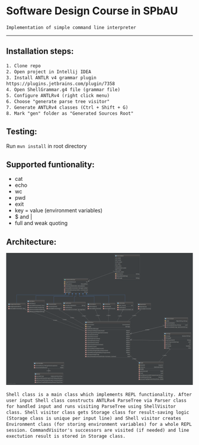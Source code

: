 # Software Design Course in SPbAU
  
    Implementation of simple command line interpreter
---
## Installation steps:

    1. Clone repo
    2. Open project in Intellij IDEA
    3. Install ANTLR v4 grammar plugin https://plugins.jetbrains.com/plugin/7358
    4. Open ShellGrammar.g4 file (grammar file)
    5. Configure ANTLRv4 (right click menu)
    6. Choose "generate parse tree visitor"
    7. Generate ANTLRv4 classes (Ctrl + Shift + G)
    8. Mark "gen" folder as "Generated Sources Root"
## Testing:

Run ```mvn install``` in root directory

## Supported funtionality:
   * cat
   * echo
   * wc
   * pwd
   * exit
   * key = value (environment variables)
   * $ and |
   * full and weak quoting

## Architecture:
![UML Class Diagram](https://raw.githubusercontent.com/AirVan21/Software-Design/shell/Commands/diagram/ClassDiagram.png)

    Shell class is a main class which implements REPL functionality. After user input Shell class constructs ANTLRv4 ParseTree via Parser class for handled input and runs visiting ParseTree using ShellVisitor class. Shell visitor class gets Storage class for result-saving logic (Storage class is unique per input line) and Shell visitor creates Environment class (for storing environment variables) for a whole REPL session. CommandVisitor's successors are visited (if needed) and line exectution result is stored in Storage class. 
